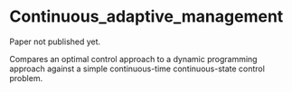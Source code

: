 # Continuous_adaptive_management

Paper not published yet.

Compares an optimal control approach to a dynamic programming approach against a simple continuous-time continuous-state control problem.
